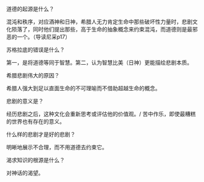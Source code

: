 道德的起源是什么？

混沌和秩序，对应酒神和日神，希腊人无力肯定生命中那些破坏性力量时，悲剧文化陨落了，同时他们提出那些，高于生命的抽象概念来约束混沌，而道德则是最邪恶的一个。（导读尼采p17）

苏格拉底的错误是什么？

第一，是将道德等同于智慧。第二，认为智慧比美（日神）更能描绘悲剧本质。

希腊悲剧伟大的原因？

希腊人强大到足以直面生命的不可理喻而不借助超越生命的概念。

悲剧的意义是？

经历悲剧之后，这种文化会重新思考或评估他的价值观。/ 苦中作乐，即使最糟糕的世界也有存在的意义。

什么样的悲剧才是好的悲剧？

明晰地展示不合理，而不用道德去约束它。

渴求知识的根源是什么？

对神话的渴望。
